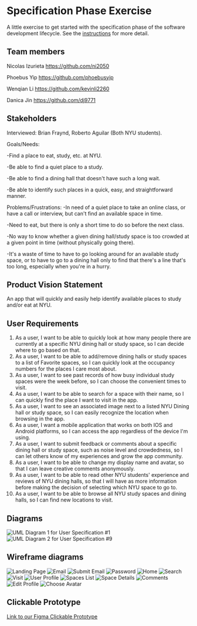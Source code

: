 # Specification Phase Exercise

A little exercise to get started with the specification phase of the software development lifecycle. See the [instructions](instructions.md) for more detail.

## Team members
Nicolas Izurieta
https://github.com/ni2050

Phoebus Yip
https://github.com/phoebusyip

Wenqian Li
https://github.com/kevinli2260

Danica Jin
https://github.com/dj9771

## Stakeholders

Interviewed: Brian Fraynd, Roberto Aguilar (Both NYU students).

Goals/Needs:

  -Find a place to eat, study, etc. at NYU.
  
  -Be able to find a quiet place to a study.
  
  -Be able to find a dining hall that doesn't have such a long wait.
  
  -Be able to identify such places in a quick, easy, and straightforward manner.

Problems/Frustrations:
  -In need of a quiet place to take an online class, or have a call or interview, but can't find an available space in time.
  
  -Need to eat, but there is only a short time to do so before the next class.
  
  -No way to know whether a given dining hall/study space is too crowded at a given point in time (without physically going there).
  
  -It's a waste of time to have to go looking around for an available study space, or to have to go to a dining hall only to find that there's a line that's too long, especially when you're in a hurry.
  

## Product Vision Statement

An app that will quickly and easily help identify available places to study and/or eat at NYU.

## User Requirements

1) As a user, I want to be able to quickly look at how many people there are currently at a specific NYU dining hall or study space, so I can decide where to go based on that.
2) As a user, I want to be able to add/remove dining halls or study spaces to a list of Favorite spaces, so I can quickly look at the occupancy numbers for the places I care most about.
3) As a user, I want to see past records of how busy individual study spaces were the week before, so I can choose the convenient times to visit.
4) As a user, I want to be able to search for a space with their name, so I can quickly find the place I want to visit in the app.
5) As a user, I want to see an associated image next to a listed NYU Dining hall or study space, so I can easily recognize the location when browsing in the app.
6) As a user, I want a mobile application that works on both IOS and Android platforms, so I can access the app regardless of the device I'm using.
7) As a user, I want to submit feedback or comments about a specific dining hall or study space, such as noise level and crowdedness, so I can let others know of my experiences and grow the app community.
8) As a user, I want to be able to change my display name and avatar, so that I can leave creative comments anonymously.
9) As a user, I want to be able to read other NYU students' experience and reviews of NYU dining halls, so that I will have as more information before making the decision of selecting which NYU space to go to.
10) As a user, I want to be able to browse all NYU study spaces and dining halls, so I can find new locations to visit.

## Diagrams

![UML Diagram 1 for User Specification #1](./images/UML_1.png)
![UML Diagram 2 for User Specification #9](./images/UML_9.png)

## Wireframe diagrams
![Landing Page](./images/1_landing.png)
![Email](./images/2_email.png)
![Submit Email](./images/3_email_submit.png)
![Password](./images/4_password.png)
![Home](./images/5_home.png)
![Search](./images/6_search.png)
![Visit](./images/7_%20visit.png)
![User Profile](./images/8_user_profile.png)
![Spaces List](./images/9_spaces.png)
![Space Details](./images/10_space_details.png)
![Comments](./images/11_comment.png)
![Edit Profile](./images/12_edit_profile.png)
![Choose Avatar](./images/13_edit_avatar.png)


## Clickable Prototype

[Link to our Figma Clickable Prototype](https://www.figma.com/proto/3CLhPQGK7UPsN0ziwYpSzA/Project1?type=design&node-id=39-927&t=7F5Mu7Dd4ZTT4fGZ-0&scaling=scale-down&page-id=0%3A1&starting-point-node-id=2%3A1715)